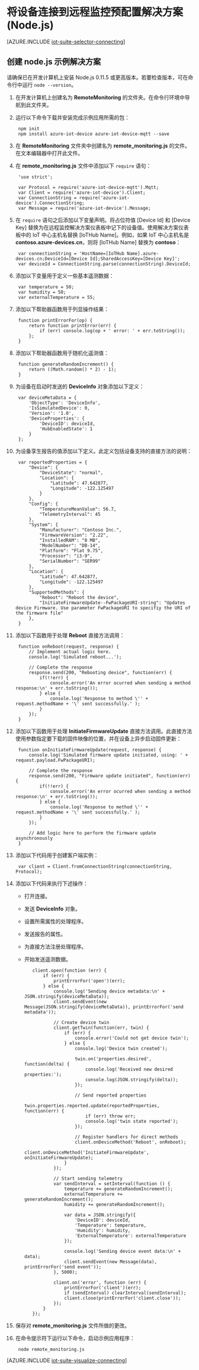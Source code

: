 <properties
   pageTitle="使用 Node.js 连接设备 | Azure"
   description="介绍如何使用以 Node.js 编写的应用程序将设备连接到 Azure IoT 套件预配置远程监控解决方案。"
   services=""
   suite="iot-suite"
   documentationCenter="na"
   authors="dominicbetts"
   manager="timlt"
   editor=""/>  


<tags
   ms.service="iot-suite"
   ms.devlang="na"
   ms.topic="article"
   ms.tgt_pltfrm="na"
   ms.workload="na"
   ms.date="02/20/2017"
   ms.author="dobett"
   wacn.date="05/02/2017"/>  



# 将设备连接到远程监控预配置解决方案 (Node.js)

[AZURE.INCLUDE [iot-suite-selector-connecting](../../includes/iot-suite-selector-connecting.md)]

## 创建 node.js 示例解决方案

请确保已在开发计算机上安装 Node.js 0.11.5 或更高版本。若要检查版本，可在命令行中运行 `node --version`。

1. 在开发计算机上创建名为 **RemoteMonitoring** 的文件夹。在命令行环境中导航到此文件夹。

1. 运行以下命令下载并安装完成示例应用所需的包：


	    npm init
	    npm install azure-iot-device azure-iot-device-mqtt --save


1. 在 **RemoteMonitoring** 文件夹中创建名为 **remote\_monitoring.js** 的文件。在文本编辑器中打开此文件。

1. 在 **remote\_monitoring.js** 文件中添加以下 `require` 语句：


	    'use strict';

	    var Protocol = require('azure-iot-device-mqtt').Mqtt;
	    var Client = require('azure-iot-device').Client;
	    var ConnectionString = require('azure-iot-device').ConnectionString;
	    var Message = require('azure-iot-device').Message;


1. 在 `require` 语句之后添加以下变量声明。将占位符值 [Device Id] 和 [Device Key] 替换为在远程监控解决方案仪表板中记下的设备值。使用解决方案仪表板中的 IoT 中心主机名替换 [IoTHub Name]。例如，如果 IoT 中心主机名是 **contoso.azure-devices.cn**，则将 [IoTHub Name] 替换为 **contoso**：


	    var connectionString = 'HostName=[IoTHub Name].azure-devices.cn;DeviceId=[Device Id];SharedAccessKey=[Device Key]';
	    var deviceId = ConnectionString.parse(connectionString).DeviceId;


1. 添加以下变量用于定义一些基本遥测数据：


	    var temperature = 50;
	    var humidity = 50;
	    var externalTemperature = 55;


1. 添加以下帮助器函数用于列显操作结果：

    
	    function printErrorFor(op) {
	        return function printError(err) {
	            if (err) console.log(op + ' error: ' + err.toString());
	        };
	    }
    

1. 添加以下帮助器函数用于随机化遥测值：

    
	    function generateRandomIncrement() {
	        return ((Math.random() * 2) - 1);
	    }
    

1. 为设备在启动时发送的 **DeviceInfo** 对象添加以下定义：

    
	    var deviceMetaData = {
	        'ObjectType': 'DeviceInfo',
	        'IsSimulatedDevice': 0,
	        'Version': '1.0',
	        'DeviceProperties': {
	            'DeviceID': deviceId,
	            'HubEnabledState': 1
	        }
	    };
    

1. 为设备孪生报告的值添加以下定义。此定义包括设备支持的直接方法的说明：

    
	    var reportedProperties = {
	        "Device": {
	            "DeviceState": "normal",
	            "Location": {
	                "Latitude": 47.642877,
	                "Longitude": -122.125497
	            }
	        },
	        "Config": {
	            "TemperatureMeanValue": 56.7,
	            "TelemetryInterval": 45
	        },
	        "System": {
	            "Manufacturer": "Contoso Inc.",
	            "FirmwareVersion": "2.22",
	            "InstalledRAM": "8 MB",
	            "ModelNumber": "DB-14",
	            "Platform": "Plat 9.75",
	            "Processor": "i3-9",
	            "SerialNumber": "SER99"
	        },
	        "Location": {
	            "Latitude": 47.642877,
	            "Longitude": -122.125497
	        },
	        "SupportedMethods": {
	            "Reboot": "Reboot the device",
	            "InitiateFirmwareUpdate--FwPackageURI-string": "Updates device Firmware. Use parameter FwPackageURI to specifiy the URI of the firmware file"
	        },
	    }
    

1. 添加以下函数用于处理 **Reboot** 直接方法调用：

    
	    function onReboot(request, response) {
	        // Implement actual logic here.
	        console.log('Simulated reboot...');

	        // Complete the response
	        response.send(200, "Rebooting device", function(err) {
	            if(!!err) {
	                console.error('An error ocurred when sending a method response:\n' + err.toString());
	            } else {
	                console.log('Response to method \'' + request.methodName + '\' sent successfully.' );
	            }
	        });
	    }
    

1. 添加以下函数用于处理 **InitiateFirmwareUpdate** 直接方法调用。此直接方法使用参数指定要下载的固件映像的位置，并在设备上异步启动固件更新：

    
	    function onInitiateFirmwareUpdate(request, response) {
	        console.log('Simulated firmware update initiated, using: ' + request.payload.FwPackageURI);

	        // Complete the response
	        response.send(200, "Firmware update initiated", function(err) {
	            if(!!err) {
	                console.error('An error ocurred when sending a method response:\n' + err.toString());
	            } else {
	                console.log('Response to method \'' + request.methodName + '\' sent successfully.' );
	            }
	        });

	        // Add logic here to perform the firmware update asynchronously
	    }
    

1. 添加以下代码用于创建客户端实例：

    
	    var client = Client.fromConnectionString(connectionString, Protocol);
    

1. 添加以下代码来执行下述操作：

   * 打开连接。
   * 发送 **DeviceInfo** 对象。
   * 设置所需属性的处理程序。
   * 发送报告的属性。
   * 为直接方法注册处理程序。
   * 开始发送遥测数据。

    
    	    client.open(function (err) {
    	        if (err) {
    	            printErrorFor('open')(err);
    	        } else {
    	            console.log('Sending device metadata:\n' + JSON.stringify(deviceMetaData));
    	            client.sendEvent(new Message(JSON.stringify(deviceMetaData)), printErrorFor('send metadata'));
    
    	            // Create device twin
    	            client.getTwin(function(err, twin) {
    	                if (err) {
    	                    console.error('Could not get device twin');
    	                } else {
    	                    console.log('Device twin created');
    
    	                    twin.on('properties.desired', function(delta) {
    	                        console.log('Received new desired properties:');
    	                        console.log(JSON.stringify(delta));
    	                    });
    
    	                    // Send reported properties
    	                    twin.properties.reported.update(reportedProperties, function(err) {
    	                        if (err) throw err;
    	                        console.log('twin state reported');
    	                    });
    
    	                    // Register handlers for direct methods
    	                    client.onDeviceMethod('Reboot', onReboot);
    	                    client.onDeviceMethod('InitiateFirmwareUpdate', onInitiateFirmwareUpdate);
    	                }
    	            });
    
    	            // Start sending telemetry
    	            var sendInterval = setInterval(function () {
    	                temperature += generateRandomIncrement();
    	                externalTemperature += generateRandomIncrement();
    	                humidity += generateRandomIncrement();
    
    	                var data = JSON.stringify({
    	                    'DeviceID': deviceId,
    	                    'Temperature': temperature,
    	                    'Humidity': humidity,
    	                    'ExternalTemperature': externalTemperature
    	                });
    
    	                console.log('Sending device event data:\n' + data);
    	                client.sendEvent(new Message(data), printErrorFor('send event'));
    	            }, 5000);
    
    	            client.on('error', function (err) {
    	                printErrorFor('client')(err);
    	                if (sendInterval) clearInterval(sendInterval);
    	                client.close(printErrorFor('client.close'));
    	            });
    	        }
    	    });
    

1. 保存对 **remote\_monitoring.js** 文件所做的更改。

1. 在命令提示符下运行以下命令，启动示例应用程序：
   
    
	    node remote_monitoring.js
    

[AZURE.INCLUDE [iot-suite-visualize-connecting](../../includes/iot-suite-visualize-connecting.md)]

[lnk-github-repo]: https://github.com/azure/azure-iot-sdk-node
[lnk-github-prepare]: https://github.com/Azure/azure-iot-sdk-node/blob/master/doc/node-devbox-setup.md

<!---HONumber=Mooncake_0406_2017-->
<!--Update_Description:update node.js version-->